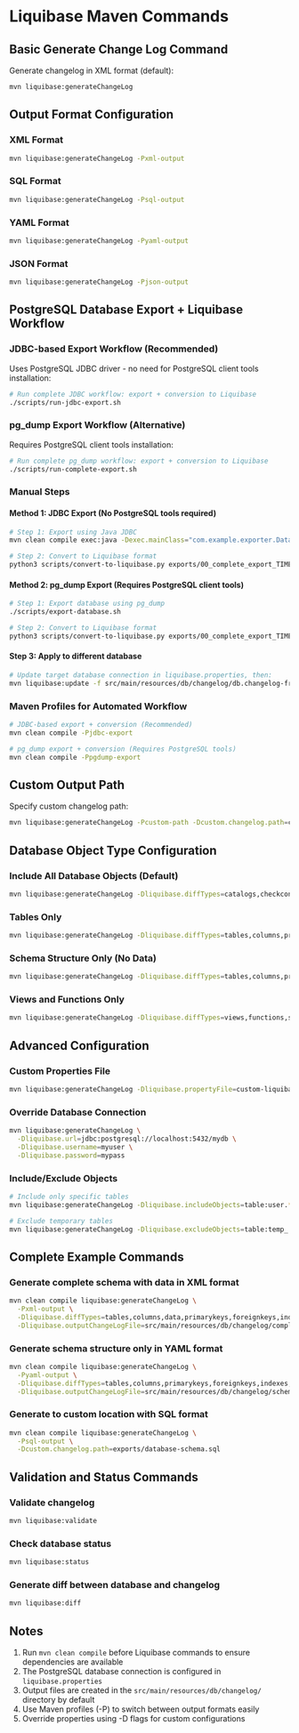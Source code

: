 # Liquibase Maven Commands

## Basic Generate Change Log Command

Generate changelog in XML format (default):
```bash
mvn liquibase:generateChangeLog
```

## Output Format Configuration

### XML Format
```bash
mvn liquibase:generateChangeLog -Pxml-output
```

### SQL Format
```bash
mvn liquibase:generateChangeLog -Psql-output
```

### YAML Format
```bash
mvn liquibase:generateChangeLog -Pyaml-output
```

### JSON Format
```bash
mvn liquibase:generateChangeLog -Pjson-output
```

## PostgreSQL Database Export + Liquibase Workflow

### JDBC-based Export Workflow (Recommended)
Uses PostgreSQL JDBC driver - no need for PostgreSQL client tools installation:

```bash
# Run complete JDBC workflow: export + conversion to Liquibase
./scripts/run-jdbc-export.sh
```

### pg_dump Export Workflow (Alternative)
Requires PostgreSQL client tools installation:

```bash
# Run complete pg_dump workflow: export + conversion to Liquibase
./scripts/run-complete-export.sh
```

### Manual Steps

#### Method 1: JDBC Export (No PostgreSQL tools required)
```bash
# Step 1: Export using Java JDBC
mvn clean compile exec:java -Dexec.mainClass="com.example.exporter.DatabaseExporter"

# Step 2: Convert to Liquibase format
python3 scripts/convert-to-liquibase.py exports/00_complete_export_TIMESTAMP.sql -o src/main/resources/db/changelog -f all
```

#### Method 2: pg_dump Export (Requires PostgreSQL client tools)
```bash
# Step 1: Export database using pg_dump
./scripts/export-database.sh

# Step 2: Convert to Liquibase format
python3 scripts/convert-to-liquibase.py exports/00_complete_export_TIMESTAMP.sql -o src/main/resources/db/changelog -f all
```

#### Step 3: Apply to different database
```bash
# Update target database connection in liquibase.properties, then:
mvn liquibase:update -f src/main/resources/db/changelog/db.changelog-from-pgdump.xml
```

### Maven Profiles for Automated Workflow
```bash
# JDBC-based export + conversion (Recommended)
mvn clean compile -Pjdbc-export

# pg_dump export + conversion (Requires PostgreSQL tools)
mvn clean compile -Ppgdump-export
```

## Custom Output Path

Specify custom changelog path:
```bash
mvn liquibase:generateChangeLog -Pcustom-path -Dcustom.changelog.path=custom/path/my-changelog.xml
```

## Database Object Type Configuration

### Include All Database Objects (Default)
```bash
mvn liquibase:generateChangeLog -Dliquibase.diffTypes=catalogs,checkconstraints,columns,data,databasepackage,databasepackagebody,foreignkeys,functions,indexes,primarykeys,sequences,storedprocedures,tables,triggers,uniqueconstraints,views
```

### Tables Only
```bash
mvn liquibase:generateChangeLog -Dliquibase.diffTypes=tables,columns,primarykeys,foreignkeys,indexes
```

### Schema Structure Only (No Data)
```bash
mvn liquibase:generateChangeLog -Dliquibase.diffTypes=tables,columns,primarykeys,foreignkeys,indexes,uniqueconstraints,checkconstraints
```

### Views and Functions Only
```bash
mvn liquibase:generateChangeLog -Dliquibase.diffTypes=views,functions,storedprocedures
```

## Advanced Configuration

### Custom Properties File
```bash
mvn liquibase:generateChangeLog -Dliquibase.propertyFile=custom-liquibase.properties
```

### Override Database Connection
```bash
mvn liquibase:generateChangeLog \
  -Dliquibase.url=jdbc:postgresql://localhost:5432/mydb \
  -Dliquibase.username=myuser \
  -Dliquibase.password=mypass
```

### Include/Exclude Objects
```bash
# Include only specific tables
mvn liquibase:generateChangeLog -Dliquibase.includeObjects=table:user.*,table:order.*

# Exclude temporary tables
mvn liquibase:generateChangeLog -Dliquibase.excludeObjects=table:temp_.*
```

## Complete Example Commands

### Generate complete schema with data in XML format
```bash
mvn clean compile liquibase:generateChangeLog \
  -Pxml-output \
  -Dliquibase.diffTypes=tables,columns,data,primarykeys,foreignkeys,indexes,uniqueconstraints,checkconstraints,views,functions,sequences,triggers \
  -Dliquibase.outputChangeLogFile=src/main/resources/db/changelog/complete-schema.xml
```

### Generate schema structure only in YAML format
```bash
mvn clean compile liquibase:generateChangeLog \
  -Pyaml-output \
  -Dliquibase.diffTypes=tables,columns,primarykeys,foreignkeys,indexes,uniqueconstraints,checkconstraints,views,functions,sequences \
  -Dliquibase.outputChangeLogFile=src/main/resources/db/changelog/schema-structure.yaml
```

### Generate to custom location with SQL format
```bash
mvn clean compile liquibase:generateChangeLog \
  -Psql-output \
  -Dcustom.changelog.path=exports/database-schema.sql
```

## Validation and Status Commands

### Validate changelog
```bash
mvn liquibase:validate
```

### Check database status
```bash
mvn liquibase:status
```

### Generate diff between database and changelog
```bash
mvn liquibase:diff
```

## Notes

1. Run `mvn clean compile` before Liquibase commands to ensure dependencies are available
2. The PostgreSQL database connection is configured in `liquibase.properties`
3. Output files are created in the `src/main/resources/db/changelog/` directory by default
4. Use Maven profiles (-P) to switch between output formats easily
5. Override properties using -D flags for custom configurations